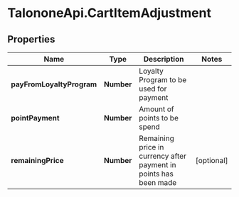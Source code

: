 # TalononeApi.CartItemAdjustment

## Properties
Name | Type | Description | Notes
------------ | ------------- | ------------- | -------------
**payFromLoyaltyProgram** | **Number** | Loyalty Program to be used for payment | 
**pointPayment** | **Number** | Amount of points to be spend | 
**remainingPrice** | **Number** | Remaining price in currency after payment in points has been made | [optional] 


